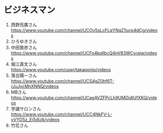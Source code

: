 
# ビジネスマン

1. 西野亮廣さん  
  https://www.youtube.com/channel/UCOy5sLcFLqYNqZ1iurp4dCg/videos
1. ひろゆきさん
1. 中田敦彦さん  
  https://www.youtube.com/channel/UCFo4kqllbcQ4nV83WCyraiw/videos
1. 堀江貴文さん  
  https://www.youtube.com/user/takaponjp/videos
1. 落合陽一さん  
  https://www.youtube.com/channel/UCS4gZ0hf6T-rJuJycMnXNNQ/videos
1. MBさん  
  https://www.youtube.com/channel/UCagAVZFPcLh9UMDidIUfXKQ/videos
1. 学識サロンさん  
  https://www.youtube.com/channel/UCC4NkFV-L-vVYD5z_Ei5dUA/videos  
1. 竹花さん


